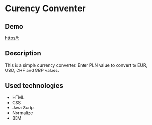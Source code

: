# Curency Conventer

## Demo
[https//:](https://github.com/Raphael-1118/homepage.git)

## Description
This is a simple currency converter. Enter PLN value to convert to EUR, USD, CHF and GBP values. 

## Used technologies
- HTML
- CSS
- Java Script
- Normalize
- BEM
